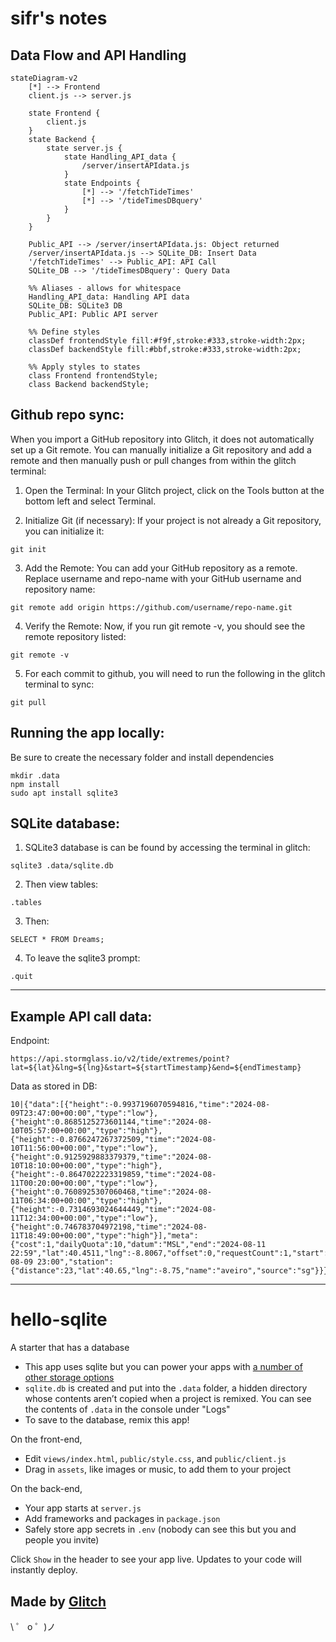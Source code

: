 # sifr's notes

## Data Flow and API Handling

```mermaid
stateDiagram-v2
    [*] --> Frontend
    client.js --> server.js

    state Frontend {
        client.js
    }
    state Backend {
        state server.js {
            state Handling_API_data {
                /server/insertAPIdata.js
            }
            state Endpoints {
                [*] --> '/fetchTideTimes'
                [*] --> '/tideTimesDBquery'
            }
        }
    }

    Public_API --> /server/insertAPIdata.js: Object returned
    /server/insertAPIdata.js --> SQLite_DB: Insert Data
    '/fetchTideTimes' --> Public_API: API Call
    SQLite_DB --> '/tideTimesDBquery': Query Data

    %% Aliases - allows for whitespace
    Handling_API_data: Handling API data
    SQLite_DB: SQLite3 DB
    Public_API: Public API server

    %% Define styles
    classDef frontendStyle fill:#f9f,stroke:#333,stroke-width:2px;
    classDef backendStyle fill:#bbf,stroke:#333,stroke-width:2px;

    %% Apply styles to states
    class Frontend frontendStyle;
    class Backend backendStyle;
```

## Github repo sync:
When you import a GitHub repository into Glitch, it does not automatically set up a Git remote.
You can manually initialize a Git repository and add a remote and then manually push or pull changes from within the glitch terminal:

1. Open the Terminal: In your Glitch project, click on the Tools button at the bottom left and select Terminal.

2. Initialize Git (if necessary): If your project is not already a Git repository, you can initialize it:

`git init`

3. Add the Remote: You can add your GitHub repository as a remote. Replace username and repo-name with your GitHub username and repository name:

`git remote add origin https://github.com/username/repo-name.git`

4. Verify the Remote: Now, if you run git remote -v, you should see the remote repository listed:

`git remote -v`

5. For each commit to github, you will need to run the following in the glitch terminal to sync:

`git pull`

## Running the app locally:

Be sure to create the necessary folder and install dependencies

```
mkdir .data
npm install
sudo apt install sqlite3
```

## SQLite database:
1. SQLite3 database is can be found by accessing the terminal in glitch:

`sqlite3 .data/sqlite.db`

2. Then view tables:

`.tables`

3. Then:

`SELECT * FROM Dreams;`

4. To leave the sqlite3 prompt:

`.quit`

-----------------------------------

## Example API call data:

Endpoint: 

`https://api.stormglass.io/v2/tide/extremes/point?lat=${lat}&lng=${lng}&start=${startTimestamp}&end=${endTimestamp}`

Data as stored in DB:
```
10|{"data":[{"height":-0.9937196070594816,"time":"2024-08-09T23:47:00+00:00","type":"low"},{"height":0.8685125273601144,"time":"2024-08-10T05:57:00+00:00","type":"high"},{"height":-0.8766247267372509,"time":"2024-08-10T11:56:00+00:00","type":"low"},{"height":0.9125929883379379,"time":"2024-08-10T18:10:00+00:00","type":"high"},{"height":-0.8647022223319859,"time":"2024-08-11T00:20:00+00:00","type":"low"},{"height":0.7608925307060468,"time":"2024-08-11T06:34:00+00:00","type":"high"},{"height":-0.7314693024644449,"time":"2024-08-11T12:34:00+00:00","type":"low"},{"height":0.746783704972198,"time":"2024-08-11T18:49:00+00:00","type":"high"}],"meta":{"cost":1,"dailyQuota":10,"datum":"MSL","end":"2024-08-11 22:59","lat":40.4511,"lng":-8.8067,"offset":0,"requestCount":1,"start":"2024-08-09 23:00","station":{"distance":23,"lat":40.65,"lng":-8.75,"name":"aveiro","source":"sg"}}}|1723295160576
```

-----------------------------------


# hello-sqlite

A starter that has a database

- This app uses sqlite but you can power your apps with [a number of other storage options](https://glitch.com/storage)
- `sqlite.db` is created and put into the `.data` folder, a hidden directory whose contents aren’t copied when a project is remixed. You can see the contents of `.data` in the console under "Logs"
- To save to the database, remix this app!

On the front-end,

- Edit `views/index.html`,  `public/style.css`, and `public/client.js`
- Drag in `assets`, like images or music, to add them to your project

On the back-end,

- Your app starts at `server.js`
- Add frameworks and packages in `package.json`
- Safely store app secrets in `.env` (nobody can see this but you and people you invite)

Click `Show` in the header to see your app live. Updates to your code will instantly deploy.


## Made by [Glitch](https://glitch.com/)

\ ゜ o ゜)ノ
